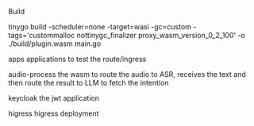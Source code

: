 Build

tinygo build -scheduler=none -target=wasi -gc=custom -tags='custommalloc nottinygc_finalizer proxy_wasm_version_0_2_100' -o ./build/plugin.wasm main.go


apps
applications to test the route/ingress

audio-process
the wasm to route the audio to ASR, receives the text and then route the result to LLM to fetch the intention

keycloak
the jwt application

higress
higress deployment